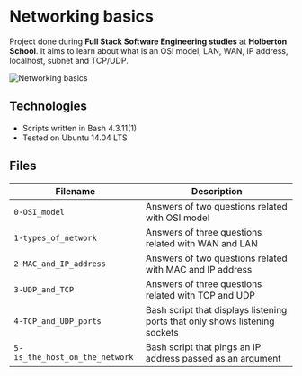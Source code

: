 # Networking basics
Project done during **Full Stack Software Engineering studies** at **Holberton School**. It aims to learn about what is an OSI model, LAN, WAN, IP address, localhost, subnet and TCP/UDP.

![Networking basics](https://pbs.twimg.com/media/C4uVCMaUEAAcAA-?format=jpg&name=900x900)
## Technologies
* Scripts written in Bash 4.3.11(1)
* Tested on Ubuntu 14.04 LTS

## Files

| Filename | Description |
| -------- | ----------- |
| `0-OSI_model` | Answers of two questions related with OSI model |
| `1-types_of_network` | Answers of three questions related with WAN and LAN |
| `2-MAC_and_IP_address` | Answers of two questions related with MAC and IP address |
| `3-UDP_and_TCP` | Answers of three questions related with TCP and UDP |
| `4-TCP_and_UDP_ports` | Bash script that displays listening ports that only shows listening sockets |
| `5-is_the_host_on_the_network` | Bash script that pings an IP address passed as an argument |
